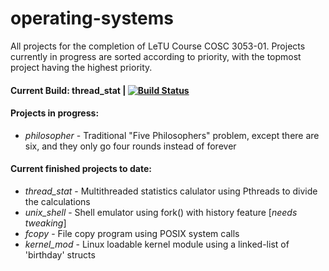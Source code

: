 # operating-systems
All projects for the completion of LeTU Course COSC 3053-01. Projects currently in progress are sorted according to priority, with the topmost project having the highest priority.

#### Current Build: thread_stat | [![Build Status](https://travis-ci.org/therealartifex/operating-systems.svg?branch=master)](https://travis-ci.org/therealartifex/operating-systems)

#### Projects in progress:
- _philosopher_ - Traditional "Five Philosophers" problem, except there are six, and they only go four rounds instead of forever

#### Current finished projects to date:
- _thread_stat_ - Multithreaded statistics calulator using Pthreads to divide the calculations
- _unix_shell_ - Shell emulator using fork() with history feature [_needs tweaking_]
- _fcopy_ - File copy program using POSIX system calls
- _kernel_mod_ - Linux loadable kernel module using a linked-list of 'birthday' structs
